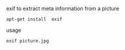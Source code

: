 
exif to extract meta information from a picture 

    apt-get install  exif

usage 

    exif picture.jpg
